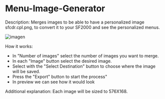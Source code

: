 # Menu-Image-Generator

Description: Merges images to be able to have a personalized image sfcdr.cpl.png, to convert it to your SF2000 and see the personalized menus.

![imagen](https://github.com/user-attachments/assets/c619591f-de57-4508-a676-275d1fae1519)

How it works:
- In "Number of images" select the number of images you want to merge.
- In each "Image" button select the desired image.
- Select with the "Select Destination" button to choose where the image will be saved.
- Press the "Export" button to start the process"
- In preview we can see how it would look

Additional explanation:
Each image will be sized to 576X168.
